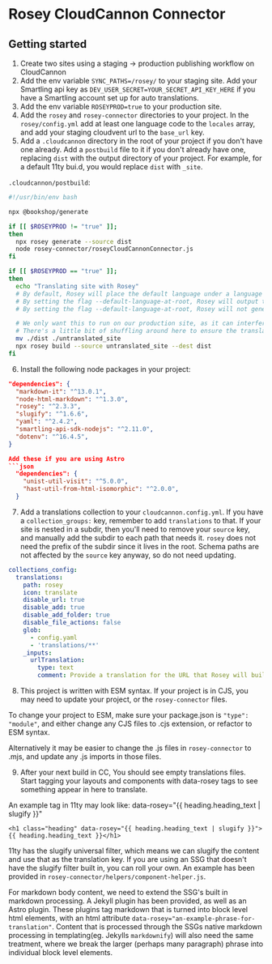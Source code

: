 # Rosey CloudCannon Connector

## Getting started

1. Create two sites using a staging -> production publishing workflow on CloudCannon
2. Add the env variable `SYNC_PATHS=/rosey/` to your staging site. Add your Smartling api key as `DEV_USER_SECRET=YOUR_SECRET_API_KEY_HERE` if you have a Smartling account set up for auto translations.
3. Add the env variable `ROSEYPROD=true` to your production site.
4. Add the `rosey` and `rosey-connector` directories to your project. In the `rosey/config.yml` add at least one language code to the `locales` array, and add your staging cloudvent url to the `base_url` key.
5. Add a `.cloudcannon` directory in the root of your project if you don't have one already. Add a `postbuild` file to it if you don't already have one, replacing `dist` with the output directory of your project. For example, for a default 11ty bui.d, you would replace `dist` with `_site`.


`.cloudcannon/postbuild`:


```bash
#!/usr/bin/env bash

npx @bookshop/generate

if [[ $ROSEYPROD != "true" ]];
then
  npx rosey generate --source dist
  node rosey-connector/roseyCloudCannonConnector.js
fi

if [[ $ROSEYPROD == "true" ]];
then
  echo "Translating site with Rosey"
  # By default, Rosey will place the default language under a language code, e.g. /en/index.html, and will generate a redirect file at /index.html.
  # By setting the flag --default-language-at-root, Rosey will output the default language at the root path, e.g. /index.html.
  # By setting the flag --default-language-at-root, Rosey will not generate any redirect pages.

  # We only want this to run on our production site, as it can interfere with CloudCannon CMS's visual editor
  # There's a little bit of shuffling around here to ensure the translated site ends up where CloudCannon picks up your site
  mv ./dist ./untranslated_site                  
  npx rosey build --source untranslated_site --dest dist 
fi

```


6. Install the following node packages in your project:

``` json
"dependencies": {
  "markdown-it": "^13.0.1",
  "node-html-markdown": "^1.3.0",
  "rosey": "^2.3.3",
  "slugify": "^1.6.6",
  "yaml": "^2.4.2",
  "smartling-api-sdk-nodejs": "^2.11.0",
  "dotenv": "^16.4.5",
}

Add these if you are using Astro
```json
  "dependencies": {
    "unist-util-visit": "^5.0.0",
    "hast-util-from-html-isomorphic": "^2.0.0",
  }
```

7. Add a translations collection to your `cloudcannon.config.yml`. If you have a `collection_groups:` key, remember to add `translations` to that. If your site is nested in a subdir, then you'll need to remove your `source` key, and manually add the subdir to each path that needs it. `rosey` does not need the prefix of the subdir since it lives in the root. Schema paths are not affected by the `source` key anyway, so do not need updating.

```yml
collections_config:
  translations:
    path: rosey
    icon: translate
    disable_url: true
    disable_add: true
    disable_add_folder: true
    disable_file_actions: false
    glob:
      - config.yaml
      - 'translations/**'
    _inputs:
      urlTranslation:
        type: text
        comment: Provide a translation for the URL that Rosey will build this page at.

```

8. This project is written with ESM syntax. If your project is in CJS, you may need to update your project, or the `rosey-connector` files. 

To change your project to ESM, make sure your package.json is `"type": "module"`, and either change any CJS files to .cjs extension, or refactor to ESM syntax. 

Alternatively it may be easier to change the .js files in `rosey-connector` to .mjs, and update any .js imports in those files.

9. After your next build in CC, You should see empty translations files. Start tagging your layouts and components with data-rosey tags to see something appear in here to translate.

An example tag in 11ty may look like:
data-rosey="{{ heading.heading_text | slugify }}"

```liquid
<h1 class="heading" data-rosey="{{ heading.heading_text | slugify }}">{{ heading.heading_text }}</h1>
```

11ty has the slugify universal filter, which means we can slugify the content and use that as the translation key. If you are using an SSG that doesn't have the slugify filter built in, you can roll your own. An example has been provided in  `rosey-connector/helpers/component-helper.js`.

For markdown body content, we need to extend the SSG's built in markdown processing. A Jekyll plugin has been provided, as well as an Astro plugin. These plugins tag markdown that is turned into block level html elements, with an html attribute `data-rosey="an-example-phrase-for-translation"`. Content that is processed through the SSGs native markdown processing in templating(eg. Jekylls `markdownify`) will also need the same treatment, where we break the larger (perhaps many paragraph) phrase into individual block level elements.